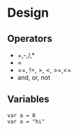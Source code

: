 # Design
## Operators
- +,-,/,*
- =
- ==, !=, >, <, >=,<=
- and, or, not
## Variables
```
var a = 0
var a = "hi"
```

